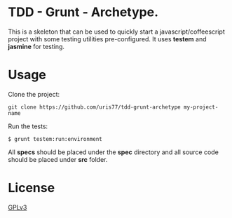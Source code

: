 # TDD - Grunt - Archetype.
This is a skeleton that can be used to quickly start a javascript/coffeescript project with some testing utilities
pre-configured. It uses __testem__ and __jasmine__ for testing.

# Usage
Clone the project:
```
git clone https://github.com/uris77/tdd-grunt-archetype my-project-name
```
Run the tests:
```
$ grunt testem:run:environment
```

All __specs__ should be placed under the __spec__ directory and all source code should be placed under __src__ folder.

# License
[GPLv3](http://www.gnu.org/licenses/gpl-3.0.html)